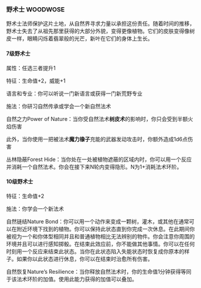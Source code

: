 ### 野术士	WOODWOSE

​		野术士法师保护这片土地，从自然界寻求力量以承担这份责任。随着时间的推移，野术士失去了从祖先那里获得的大部分外貌，变得更像植物。它们的皮肤变得像树皮一样，眼睛闪烁着翡翠般的光芒，新叶在它们的身体上生长。

#### 7级野术士

属性：任选三者提升1

特征：生命值+2，威能+1

语言和专业：你可以听说一门新语言或获得一门新荒野专业

施法：你研习自然传承或学会一个新自然法术

自然之力Power of Nature：当你受自然法术**树皮术**的影响时，你只会受到半额火焰伤害

​		此外，当你使用一把被法术**魔力橡子**充能的武器发动攻击时，你额外造成1d6点伤害

丛林隐蔽Forest Hide：当你处在一处被植物遮蔽的区域内时，你可以用一个反应并消耗一个自然法术。你会在接下来N轮内变得隐形。N为1+消耗法术环阶。

#### 10级野术士

特征：生命值+2

施法：你学会一个新法术

自然链结Nature Bond：你可以用一个动作来变成一颗树，灌木，或其他在通常可以在附近环境下找到的植物。你可以保持此状态直到你完成一次休息。在此期间你被视为一个和你体型相同并且和普通植物相比无法辨别的物件。你会注意你周围的环境并且可以进行感知掷骰。在结束此效应前，你不能做其他事情。你可以在任何时刻用一个反应来结束此状态。当你在此状态陷入失能状态时恢复成你原本的样子。如果你以此状态进行休息，你可以在结束时治愈所有伤害。

自然恢复Nature’s Resilience：当你释放自然法术时，你的生命值1分钟获得等同于该法术环阶的加值。使用此能力获得的加值可以叠加。